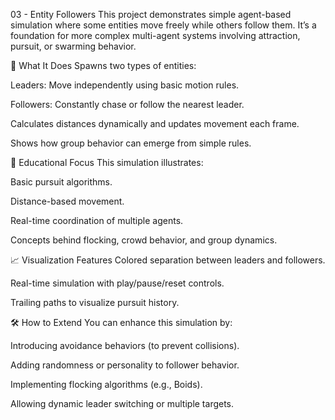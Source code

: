 03 - Entity Followers
This project demonstrates simple agent-based simulation where some entities move freely while others follow them. It’s a foundation for more complex multi-agent systems involving attraction, pursuit, or swarming behavior.

👾 What It Does
Spawns two types of entities:

Leaders: Move independently using basic motion rules.

Followers: Constantly chase or follow the nearest leader.

Calculates distances dynamically and updates movement each frame.

Shows how group behavior can emerge from simple rules.

🧠 Educational Focus
This simulation illustrates:

Basic pursuit algorithms.

Distance-based movement.

Real-time coordination of multiple agents.

Concepts behind flocking, crowd behavior, and group dynamics.

📈 Visualization Features
Colored separation between leaders and followers.

Real-time simulation with play/pause/reset controls.

Trailing paths to visualize pursuit history.

🛠️ How to Extend
You can enhance this simulation by:

Introducing avoidance behaviors (to prevent collisions).

Adding randomness or personality to follower behavior.

Implementing flocking algorithms (e.g., Boids).

Allowing dynamic leader switching or multiple targets.
